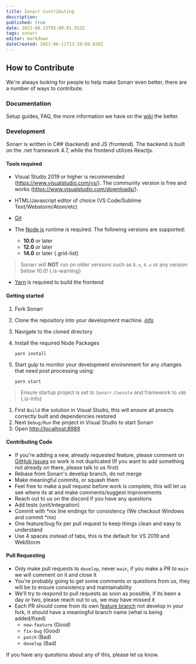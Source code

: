 ```yaml
---
title: Sonarr Contributing
description: 
published: true
date: 2021-06-23T03:09:01.552Z
tags: sonarr
editor: markdown
dateCreated: 2021-06-11T23:10:04.820Z
---
```


## How to Contribute

We're always looking for people to help make Sonarr even better, there are a number of ways to contribute.

### Documentation

Setup guides, FAQ, the more information we have on the [wiki](/sonarr) the better.

### Development

Sonarr is written in C## (backend) and JS (frontend). The backend is built on the .net framework 4.7, while the frontend utilizes Reactjs.

#### Tools required

- Visual Studio 2019 or higher is recommended (<https://www.visualstudio.com/vs/>).  The community version is free and works (<https://www.visualstudio.com/downloads/>).

- HTML/Javascript editor of choice (VS Code/Sublime Text/Webstorm/Atom/etc)
- [Git](https://git-scm.com/downloads)
- The [Node.js](https://nodejs.org/) runtime is required. The following versions are supported:
  - **10.0** or later
  - **12.0** or later
  - **14.0** or later
{.grid-list}

> Sonarr will **NOT** run on older versions such as `8.x`, `6.x` or any version below 10.0!
{.is-warning}

- [Yarn](https://yarnpkg.com/) is required to build the frontend

#### Getting started

1. Fork Sonarr
1. Clone the repository into your development machine. [*info*](https://docs.github.com/en/github/creating-cloning-and-archiving-repositories/cloning-a-repository-from-github)
1. Navigate to the cloned directory
1. Install the required Node Packages

   ```shell
   yarn install
   ```

1. Start gulp to monitor your development environment for any changes that need post processing using:

   ```shell
   yarn start
   ```

> Ensure startup project is set to `Sonarr.Console` and    framework to `x86`
{.is-info}

1. First `Build` the solution in Visual Studio, this will ensure all proects correctly built and dependencies restored
1. Next `Debug/Run` the project in Visual Studio to start Sonarr
1. Open <http://localhost:8989>

#### Contributing Code

- If you're adding a new, already requested feature, please comment on [GitHub Issues](https://github.com/Sonarr/Sonarr/issues "GitHub Issues") so work is not duplicated (If you want to add something not already on there, please talk to us first)
- Rebase from Sonarr's develop branch, do not merge
- Make meaningful commits, or squash them
- Feel free to make a pull request before work is complete, this will let us see where its at and make comments/suggest improvements
- Reach out to us on the discord if you have any questions
- Add tests (unit/integration)
- Commit with \*nix line endings for consistency (We checkout Windows and commit \*nix)
- One feature/bug fix per pull request to keep things clean and easy to understand
- Use 4 spaces instead of tabs, this is the default for VS 2019 and WebStorm

#### Pull Requesting

- Only make pull requests to `develop`, never `main`, if you make a PR to `main` we will comment on it and close it
- You're probably going to get some comments or questions from us, they will be to ensure consistency and maintainability
- We'll try to respond to pull requests as soon as possible, if its been a day or two, please reach out to us, we may have missed it
- Each PR should come from its own [feature branch](http://martinfowler.com/bliki/FeatureBranch.html) not develop in your fork, it should have a meaningful branch name (what is being added/fixed)
  - `new-feature` (Good)
  - `fix-bug` (Good)
  - `patch` (Bad)
  - `develop` (Bad)

If you have any questions about any of this, please let us know.
